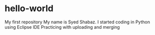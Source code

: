 # hello-world
My first repository
My name is Syed Shabaz. I started coding in Python using Eclipse IDE
Practicing with uploading and merging
